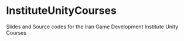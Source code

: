 # InstituteUnityCourses
Slides and Source codes for the Iran Game Development Institute Unity Courses
